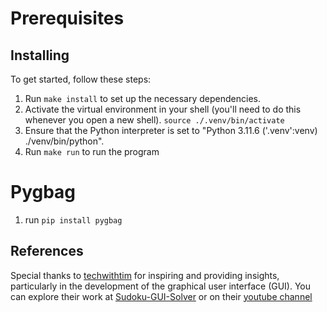 # Prerequisites

## Installing

To get started, follow these steps:

1. Run `make install` to set up the necessary dependencies.
2. Activate the virtual environment in your shell (you'll need to do this whenever you open a new shell).
   `source ./.venv/bin/activate`
3. Ensure that the Python interpreter is set to "Python 3.11.6 ('.venv':venv) ./venv/bin/python".
4. Run `make run` to run the program

# Pygbag

1. run `pip install pygbag`

## References

Special thanks to [techwithtim](https://github.com/techwithtim/) for inspiring and providing insights, particularly in the development of the graphical user interface (GUI). You can explore their work at [Sudoku-GUI-Solver](https://github.com/techwithtim/Sudoku-GUI-Solver) or on their [youtube channel](https://www.youtube.com/watch?v=eqUwSA0xI-s&t=871s)
